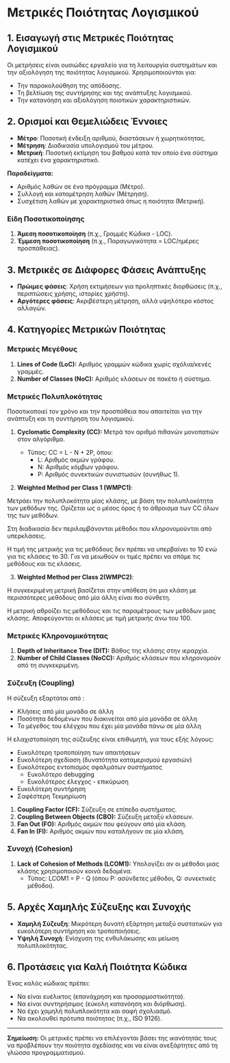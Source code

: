 # Μετρικές Ποιότητας Λογισμικού

## 1. Εισαγωγή στις Μετρικές Ποιότητας Λογισμικού
Οι μετρήσεις είναι ουσιώδες εργαλείο για τη λειτουργία συστημάτων και την αξιολόγηση της ποιότητας λογισμικού. Χρησιμοποιούνται για:
- Την παρακολούθηση της απόδοσης.   
- Τη βελτίωση της συντήρησης και της ανάπτυξης λογισμικού.   
- Την κατανόηση και αξιολόγηση ποιοτικών χαρακτηριστικών.   

## 2. Ορισμοί και Θεμελιώδεις Έννοιες
- **Μέτρο**: Ποσοτική ένδειξη αριθμού, διαστάσεων ή χωρητικότητας.   
- **Μέτρηση**: Διαδικασία υπολογισμού του μέτρου.   
- **Μετρική**: Ποσοτική εκτίμηση του βαθμού κατά τον οποίο ένα σύστημα κατέχει ένα χαρακτηριστικό.   

**Παραδείγματα:**
- Αριθμός λαθών σε ένα πρόγραμμα (Μέτρο).   
- Συλλογή και καταμέτρηση λαθών (Μέτρηση).   
- Συσχέτιση λαθών με χαρακτηριστικά όπως η ποιότητα (Μετρική).   

### Είδη Ποσοτικοποίησης
1. **Άμεση ποσοτικοποίηση** (π.χ., Γραμμές Κώδικα - LOC).    
2. **Έμμεση ποσοτικοποίηση** (π.χ., Παραγωγικότητα = LOC/ημέρες προσπάθειας).   

## 3. Μετρικές σε Διάφορες Φάσεις Ανάπτυξης
- **Πρώιμες φάσεις**: Χρήση εκτιμήσεων για προληπτικές διορθώσεις (π.χ., περιπτώσεις χρήσης, ιστορίες χρήστη).   
- **Αργότερες φάσεις**: Ακριβέστερη μέτρηση, αλλά υψηλότερο κόστος αλλαγών.   

## 4. Κατηγορίες Μετρικών Ποιότητας
### Μετρικές Μεγέθους
1. **Lines of Code (LoC):** Αριθμός γραμμών κώδικα χωρίς σχόλια/κενές γραμμές.   
2. **Number of Classes (NoC):** Αριθμός κλάσεων σε πακέτο ή σύστημα.   

### Μετρικές Πολυπλοκότητας

Ποσοτικοποιεί τον χρόνο και την προσπάθεια που απαιτείται για την ανάπτυξη και τη συντήρηση του λογισμικού.

1. **Cyclomatic Complexity (CC):** Μετρά τον αριθμό πιθανών μονοπατιών στον αλγόριθμο.
   - Τύπος: CC = L - N + 2P, όπου:   
     - L: Αριθμός ακμών γράφου.   
     - N: Αριθμός κόμβων γράφου.   
     - P: Αριθμός συνεκτικών συνιστωσών (συνήθως 1).   

2. **Weighted Method per Class 1 (WMPC1)**:

Μετράει την πολυπλοκότητα μίας κλάσης, με βάση την πολυπλοκότητα των μεθόδων της. Ορίζεται ως ο μέσος όρος ή το άθροισμα των CC όλων της των μεθόδων.

Στη διαδικασία δεν περιλαμβάνονται μέθοδοι που κληρονομούνται από υπερκλάσεις.

Η τιμή της μετρικής για τις μεθόδους δεν πρέπει να υπερβαίνει το 10 ενώ για τις κλάσεις το 30. Για να μειωθούν οι τιμές πρέπει να σπάμε τις μεθόδους και τις κλάσεις.

3. **Weighted Method per Class 2(WMPC2)**:

Η συγκεκριμένη μετρική βασίζεται στην υπόθεση ότι μια κλάση με περισσότερες μεθόδους από μία άλλη είναι πιο σύνθετη.

Η μετρική αθροίζει τις μεθόδους και τις παραμέτρους των μεθόδων μιας κλάσης. Αποφεύγονται οι κλάσεις με τιμή μετρικής άνω του 100.

### Μετρικές Κληρονομικότητας
1. **Depth of Inheritance Tree (DIT):** Βάθος της κλάσης στην ιεραρχία.   
2. **Number of Child Classes (NoCC):** Αριθμός κλάσεων που κληρονομούν από τη συγκεκριμένη.   

### Σύζευξη (Coupling)

Η σύζευξη εξαρτάται από :
- Κλήσεις από μία μονάδα σε άλλη   
- Ποσότητα δεδομένων που διακινείται από μία μονάδα σε άλλη   
- Το μέγεθος του ελέγχου που έχει μία μονάδα πάνω σε μία άλλη   

Η ελαχιστοποίηση της σύζευξης είναι επιθυμητή, για τους εξής λόγους:
- Ευκολότερη τροποποίηση των απαιτήσεων   
- Ευκολότερη σχεδίαση (δυνατότητα καταμερισμού εργασιών)   
- Ευκολότερος εντοπισμός σφαλμάτων συστήματος   
  - Ευκολότερο debugging   
  - Ευκολότερος έλεγχος - επικύρωση   
- Ευκολότερη συντήρηση   
- Σαφέστερη Τεκμηρίωση   

1. **Coupling Factor (CF):** Σύζευξη σε επίπεδο συστήματος.   
2. **Coupling Between Objects (CBO):** Σύζευξη μεταξύ κλάσεων.   
3. **Fan Out (FO):** Αριθμός ακμών που φεύγουν από μία κλάση.   
4. **Fan In (FI):** Αριθμός ακμών που καταλήγουν σε μία κλάση.   

### Συνοχή (Cohesion)
1. **Lack of Cohesion of Methods (LCOM1):** Υπολογίζει αν οι μέθοδοι μιας κλάσης χρησιμοποιούν κοινά δεδομένα.
   - Τύπος: LCOM1 = P - Q (όπου P: ασύνδετες μέθοδοι, Q: συνεκτικές μέθοδοι).   

## 5. Αρχές Χαμηλής Σύζευξης και Συνοχής
- **Χαμηλή Σύζευξη**: Μικρότερη δυνατή εξάρτηση μεταξύ συστατικών για ευκολότερη συντήρηση και τροποποιήσεις.   
- **Υψηλή Συνοχή**: Ενίσχυση της ενθυλάκωσης και μείωση πολυπλοκότητας.   

## 6. Προτάσεις για Καλή Ποιότητα Κώδικα
Ένας καλός κώδικας πρέπει:
- Να είναι ευέλικτος (επανάχρηση και προσαρμοστικότητα).   
- Να είναι συντηρήσιμος (εύκολη κατανόηση και διόρθωση).   
- Να έχει χαμηλή πολυπλοκότητα και σαφή σχολιασμό.   
- Να ακολουθεί πρότυπα ποιότητας (π.χ., ISO 9126).   

---
**Σημείωση:** Οι μετρικές πρέπει να επιλέγονται βάσει της ικανότητάς τους να προβλέπουν την ποιότητα σχεδίασης και να είναι ανεξάρτητες από τη γλώσσα προγραμματισμού.


